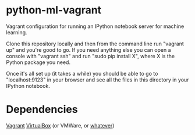 # python-ml-vagrant
Vagrant configuration for running an IPython notebook server for machine learning.

Clone this repository locally and then from the command line run "vagrant up" and you're good to go. If you need anything else you can open a console with "vagrant ssh" and run "sudo pip install X", where X is the Python package you need.

Once it's all set up (it takes a while) you should be able to go to "localhost:9123" in your browser and see all the files in this directory in your IPython notebook.

Dependencies
============

[Vagrant](https://www.vagrantup.com/)
[VirtualBox](https://www.virtualbox.org/wiki/Downloads) (or VMWare, or [whatever](https://docs.vagrantup.com/v2/getting-started/providers.html))